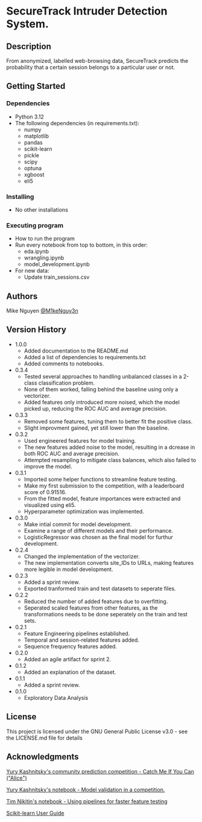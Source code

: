 # SecureTrack Intruder Detection System.

## Description

From anonymized, labelled web-browsing data, SecureTrack predicts the probability that a certain session belongs to a particular user or not.

## Getting Started

### Dependencies

- Python 3.12
- The following dependencies (in requirements.txt):
  - numpy
  - matplotlib
  - pandas
  - scikit-learn
  - pickle
  - scipy
  - optuna
  - xgboost
  - eli5

### Installing

- No other installations

### Executing program

- How to run the program
- Run every notebook from top to bottom, in this order:
  - eda.ipynb
  - wrangling.ipynb
  - model_development.ipynb
- For new data:
  - Update train_sessions.csv

## Authors

Mike Nguyen
[@M1keNguy3n](https://github.com/M1keNguy3n)

## Version History

- 1.0.0
  - Added documentation to the README.md
  - Added a list of dependencies to requirements.txt
  - Added comments to notebooks.
- 0.3.4
  - Tested several approaches to handling unbalanced classes in a 2-class classification problem.
  - None of them worked, falling behind the baseline using only a vectorizer.
  - Added features only introduced more noised, which the model picked up, reducing the ROC AUC and average precision.
- 0.3.3
  - Removed some features, tuning them to better fit the positive class.
  - Slight improvment gained, yet still lower than the baseline.
- 0.3.2
  - Used engineered features for model training.
  - The new features added noise to the model, resulting in a dcrease in both ROC AUC and average precision.
  - Attempted resampling to mitigate class balances, which also failed to improve the model.
- 0.3.1
  - Imported some helper functions to streamline feature testing.
  - Make my first submission to the competition, with a leaderboard score of 0.91516.
  - From the fitted model, feature importances were extracted and visualized using eli5.
  - Hyperparameter optimization was implemented.
- 0.3.0
  - Make intial commit for model development.
  - Examine a range of different models and their performance.
  - LogisticRegressor was chosen as the final model for furthur development.
- 0.2.4
  - Changed the implementation of the vectorizer.
  - The new implementation converts site_IDs to URLs, making features more legible in model development.
- 0.2.3
  - Added a sprint review.
  - Exported tranformed train and test datasets to seperate files.
- 0.2.2
  - Reduced the number of added features due to overfitting.
  - Seperated scaled features from other features, as the transformations needs to be done seperately on the train and test sets.
- 0.2.1
  - Feature Engineering pipelines established.
  - Temporal and session-related features added.
  - Sequence frequency features added.
- 0.2.0
  - Added an agile artifact for sprint 2.
- 0.1.2
  - Added an explanation of the dataset.
- 0.1.1
  - Added a sprint review.
- 0.1.0
  - Exploratory Data Analysis

## License

This project is licensed under the GNU General Public License v3.0 - see the LICENSE.md file for details

## Acknowledgments

[Yury Kashnitsky's community prediction competition - Catch Me If You Can ("Alice")](https://www.kaggle.com/competitions/catch-me-if-you-can-intruder-detection-through-webpage-session-tracking2/overview)

[Yury Kashnitsky's notebook - Model validation in a competition.](https://www.kaggle.com/code/kashnitsky/model-validation-in-a-competition)

[Tim Nikitin's notebook - Using pipelines for faster feature testing](https://www.kaggle.com/code/artnikitin/using-pipelines-for-faster-feature-testing)

[Scikit-learn User Guide](https://scikit-learn.org/stable/user_guide.html)
